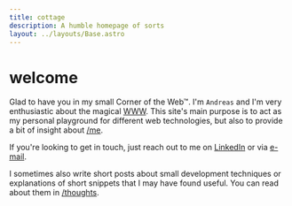 ```yaml
---
title: cottage
description: A humble homepage of sorts
layout: ../layouts/Base.astro
---
```


# welcome

Glad to have you in my small Corner of the Web™.
I'm `Andreas` and I'm very enthusiastic about the magical
[WWW](https://webfoundation.org/about/vision/history-of-the-web/).
This site's main purpose is to act as my personal playground for different web
technologies, but also to provide a bit of insight about [/me](/me/).

If you're looking to get in touch, just reach out to me on
[LinkedIn](https://www.linkedin.com/in/andreasvirkus 'View my LinkedIn profile') or via
[e-mail](mailto:write@andreasvirkus.me 'Shoot me an e-mail!').

I sometimes also write short posts about small development techniques or
explanations of short snippets that I may have found useful. You can read about them in [/thoughts](/thoughts/).
